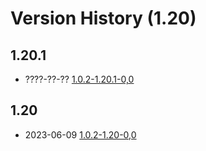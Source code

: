 # Version History (1.20)

## 1.20.1

- ????-??-?? [1.0.2-1.20.1-0,0](1.0.2-1.20.1-0.0.md)

## 1.20

- 2023-06-09 [1.0.2-1.20-0,0](1.0.2-1.20-0.0.md)